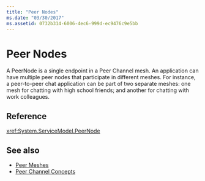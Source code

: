 ```yaml
---
title: "Peer Nodes"
ms.date: "03/30/2017"
ms.assetid: 0732b314-6006-4ec6-999d-ec9476c9e5bb
---
```

# Peer Nodes
A PeerNode is a single endpoint in a Peer Channel mesh. An application can have multiple peer nodes that participate in different meshes. For instance, a peer-to-peer chat application can be part of two separate meshes: one mesh for chatting with high school friends; and another for chatting with work colleagues.  
  
## Reference  
 <xref:System.ServiceModel.PeerNode>  
  
## See also
- [Peer Meshes](../../../../docs/framework/wcf/feature-details/peer-meshes.md)
- [Peer Channel Concepts](../../../../docs/framework/wcf/feature-details/peer-channel-concepts.md)

